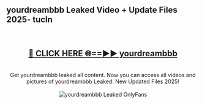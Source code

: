 <h2>yourdreambbb Leaked Video + Update Files 2025- tucln</h2>
<br>
<div align="center">
<h2><a href="https://libra.edu.pl?yourdreambbb" rel="nofollow">🔴 CLICK HERE 🌐==►► yourdreambbb</a></h2>
<br>
Get yourdreambbb leaked all content. Now you can access all videos and pictures of yourdreambbb Leaked. New Updated Files 2025!
<br>
<br>
<a href="https://libra.edu.pl?yourdreambbb" rel="nofollow" data-target="animated-image.originalLink"><img src="https://i.ibb.co.com/WyWwxjT/player-gif2.gif" alt="yourdreambbb Leaked OnlyFans" style="max-width: 100%; display: inline-block;" data-target="animated-image.originalImage"></a>
</div>
<br>